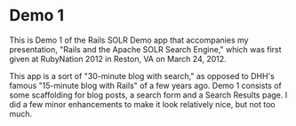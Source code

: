 Demo 1
======

This is Demo 1 of the Rails SOLR Demo app that accompanies my presentation,
"Rails and the Apache SOLR Search Engine," which was first given at RubyNation
2012 in Reston, VA on March 24, 2012.

This app is a sort of "30-minute blog with search," as opposed to DHH's famous
"15-minute blog with Rails" of a few years ago. Demo 1 consists of some
scaffolding for blog posts, a search form and a Search Results page. I did a
few minor enhancements to make it look relatively nice, but not too much.

